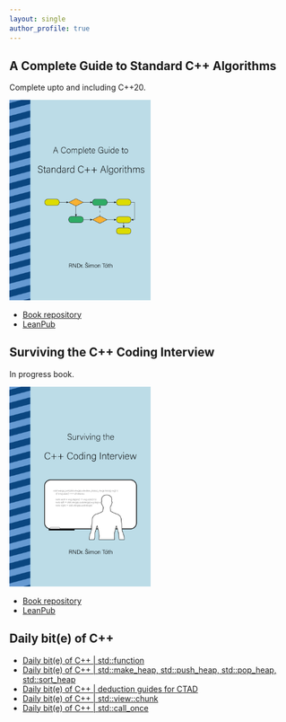 ```yaml
---
layout: single
author_profile: true
---
```


## A Complete Guide to Standard C++ Algorithms

Complete upto and including C++20.

[<img src="assets/images/book_algorithms_cover.png" width="50%">](https://leanpub.com/cpp-algorithms-guide)

- [Book repository](https://github.com/HappyCerberus/book-cpp-algorithms)
- [LeanPub](https://leanpub.com/cpp-algorithms-guide)

## Surviving the C++ Coding Interview

In progress book.

[<img src="assets/images/book_coding_interview_cover.png" width="50%">](https://leanpub.com/cpp-coding-interview)

- [Book repository](https://leanpub.com/cpp-coding-interview)
- [LeanPub](https://leanpub.com/cpp-coding-interview)

## Daily bit(e) of C++

<ul>
<!-- SUBSTACK:START --><li><a href="https://medium.com/@simontoth/daily-bit-e-of-c-std-function-954acfbf1a55?source=rss-1e1de1006a93------2">Daily bit&lpar;e&rpar; of C++ | std::function</a></li><li><a href="https://medium.com/@simontoth/daily-bit-e-of-c-std-make-heap-std-push-heap-std-pop-heap-std-sort-heap-2b4f3791009e?source=rss-1e1de1006a93------2">Daily bit&lpar;e&rpar; of C++ | std::make_heap, std::push_heap, std::pop_heap, std::sort_heap</a></li><li><a href="https://medium.com/@simontoth/daily-bit-e-of-c-deduction-guides-for-ctad-ebc35973bcd3?source=rss-1e1de1006a93------2">Daily bit&lpar;e&rpar; of C++ | deduction guides for CTAD</a></li><li><a href="https://medium.com/@simontoth/daily-bit-e-of-c-std-view-chunk-dd11cc08e975?source=rss-1e1de1006a93------2">Daily bit&lpar;e&rpar; of C++ | std::view::chunk</a></li><li><a href="https://medium.com/@simontoth/daily-bit-e-of-c-std-call-once-790f0e2df803?source=rss-1e1de1006a93------2">Daily bit&lpar;e&rpar; of C++ | std::call_once</a></li><!-- SUBSTACK:END -->
</ul>